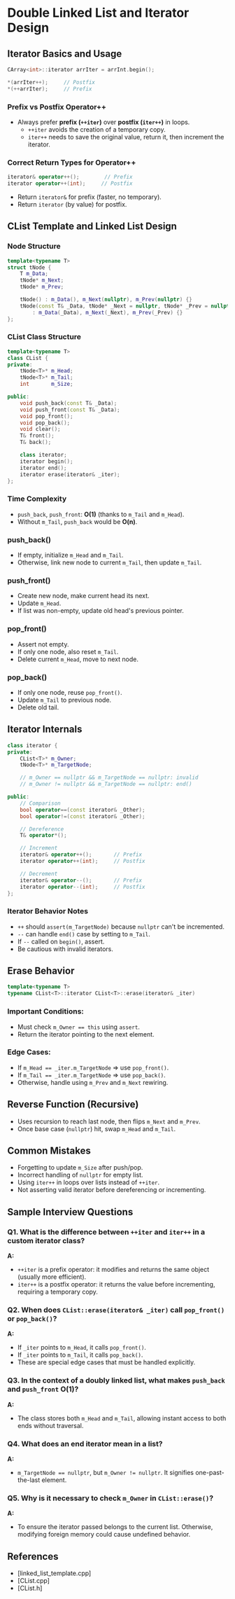 # Double Linked List and Iterator Design

## Iterator Basics and Usage
```cpp
CArray<int>::iterator arrIter = arrInt.begin();

*(arrIter++);     // Postfix
*(++arrIter);     // Prefix
```

### Prefix vs Postfix Operator++
- Always prefer **prefix (`++iter`)** over **postfix (`iter++`)** in loops.
  - `++iter` avoids the creation of a temporary copy.
  - `iter++` needs to save the original value, return it, then increment the iterator.

### Correct Return Types for Operator++
```cpp
iterator& operator++();        // Prefix
iterator operator++(int);     // Postfix
```
- Return `iterator&` for prefix (faster, no temporary).
- Return `iterator` (by value) for postfix.


## CList Template and Linked List Design

### Node Structure
```cpp
template<typename T>
struct tNode {
    T m_Data;
    tNode* m_Next;
    tNode* m_Prev;

    tNode() : m_Data(), m_Next(nullptr), m_Prev(nullptr) {}
    tNode(const T& _Data, tNode* _Next = nullptr, tNode* _Prev = nullptr)
        : m_Data(_Data), m_Next(_Next), m_Prev(_Prev) {}
};
```

### CList Class Structure
```cpp
template<typename T>
class CList {
private:
    tNode<T>* m_Head;
    tNode<T>* m_Tail;
    int       m_Size;

public:
    void push_back(const T& _Data);
    void push_front(const T& _Data);
    void pop_front();
    void pop_back();
    void clear();
    T& front();
    T& back();

    class iterator;
    iterator begin();
    iterator end();
    iterator erase(iterator& _iter);
};
```

### Time Complexity
- `push_back`, `push_front`: **O(1)** (thanks to `m_Tail` and `m_Head`).
- Without `m_Tail`, `push_back` would be **O(n)**.

### push_back()
- If empty, initialize `m_Head` and `m_Tail`.
- Otherwise, link new node to current `m_Tail`, then update `m_Tail`.

### push_front()
- Create new node, make current head its next.
- Update `m_Head`.
- If list was non-empty, update old head's previous pointer.

### pop_front()
- Assert not empty.
- If only one node, also reset `m_Tail`.
- Delete current `m_Head`, move to next node.

### pop_back()
- If only one node, reuse `pop_front()`.
- Update `m_Tail` to previous node.
- Delete old tail.


## Iterator Internals
```cpp
class iterator {
private:
    CList<T>* m_Owner;
    tNode<T>* m_TargetNode;

    // m_Owner == nullptr && m_TargetNode == nullptr: invalid
    // m_Owner != nullptr && m_TargetNode == nullptr: end()

public:
    // Comparison
    bool operator==(const iterator& _Other);
    bool operator!=(const iterator& _Other);

    // Dereference
    T& operator*();

    // Increment
    iterator& operator++();       // Prefix
    iterator operator++(int);     // Postfix

    // Decrement
    iterator& operator--();       // Prefix
    iterator operator--(int);     // Postfix
};
```

### Iterator Behavior Notes
- `++` should `assert(m_TargetNode)` because `nullptr` can't be incremented.
- `--` can handle `end()` case by setting to `m_Tail`.
- If `--` called on `begin()`, assert.
- Be cautious with invalid iterators.


## Erase Behavior
```cpp
template<typename T>
typename CList<T>::iterator CList<T>::erase(iterator& _iter)
```
### Important Conditions:
- Must check `m_Owner == this` using `assert`.
- Return the iterator pointing to the next element.

### Edge Cases:
- If `m_Head == _iter.m_TargetNode` => use `pop_front()`.
- If `m_Tail == _iter.m_TargetNode` => use `pop_back()`.
- Otherwise, handle using `m_Prev` and `m_Next` rewiring.


## Reverse Function (Recursive)
- Uses recursion to reach last node, then flips `m_Next` and `m_Prev`.
- Once base case (`nullptr`) hit, swap `m_Head` and `m_Tail`.


## Common Mistakes
- Forgetting to update `m_Size` after push/pop.
- Incorrect handling of `nullptr` for empty list.
- Using `iter++` in loops over lists instead of `++iter`.
- Not asserting valid iterator before dereferencing or incrementing.


## Sample Interview Questions

### Q1. What is the difference between `++iter` and `iter++` in a custom iterator class?
**A:**
- `++iter` is a prefix operator: it modifies and returns the same object (usually more efficient).
- `iter++` is a postfix operator: it returns the value before incrementing, requiring a temporary copy.

### Q2. When does `CList::erase(iterator& _iter)` call `pop_front()` or `pop_back()`?
**A:**
- If `_iter` points to `m_Head`, it calls `pop_front()`.
- If `_iter` points to `m_Tail`, it calls `pop_back()`.
- These are special edge cases that must be handled explicitly.

### Q3. In the context of a doubly linked list, what makes `push_back` and `push_front` O(1)?
**A:**
- The class stores both `m_Head` and `m_Tail`, allowing instant access to both ends without traversal.

### Q4. What does an end iterator mean in a list?
**A:**
- `m_TargetNode == nullptr`, but `m_Owner != nullptr`. It signifies one-past-the-last element.

### Q5. Why is it necessary to check `m_Owner` in `CList::erase()`?
**A:**
- To ensure the iterator passed belongs to the current list. Otherwise, modifying foreign memory could cause undefined behavior.

## References 

- [linked_list_template.cpp]
- [CList.cpp]
- [CList.h] 


